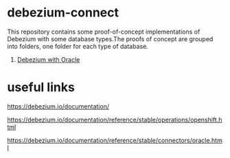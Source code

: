 # debezium-connect
This repository contains some proof-of-concept implementations of Debezium with some database types.The proofs of concept are grouped into folders, one folder for each type of database.

1. [Debezium with Oracle](oracle/README.md)

# useful links

https://debezium.io/documentation/

https://debezium.io/documentation/reference/stable/operations/openshift.html

https://debezium.io/documentation/reference/stable/connectors/oracle.html